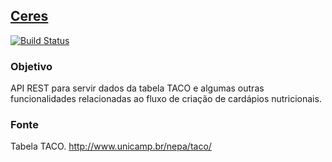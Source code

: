##  [Ceres](http://pt.wikipedia.org/wiki/Ceres_(mitologia)) ## 
[![Build Status](https://snap-ci.com/leorog/CeresAPI/branch/master/build_image)](https://snap-ci.com/leorog/CeresAPI/branch/master)

### Objetivo ###
API REST para servir dados da tabela TACO e algumas outras funcionalidades relacionadas ao fluxo de criação de cardápios nutricionais.

### Fonte ###
Tabela TACO. http://www.unicamp.br/nepa/taco/
